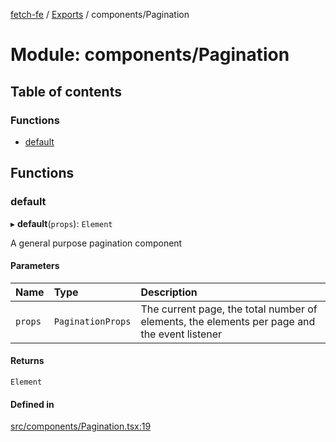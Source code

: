 [fetch-fe](../README.md) / [Exports](../modules.md) / components/Pagination

# Module: components/Pagination

## Table of contents

### Functions

- [default](components_Pagination.md#default)

## Functions

### default

▸ **default**(`props`): `Element`

A general purpose pagination component

#### Parameters

| Name | Type | Description |
| :------ | :------ | :------ |
| `props` | `PaginationProps` | The current page, the total number of elements, the elements per page and the event listener |

#### Returns

`Element`

#### Defined in

[src/components/Pagination.tsx:19](https://github.com/SimoneLazier/fetch-fe/blob/5933c5b/src/components/Pagination.tsx#L19)
